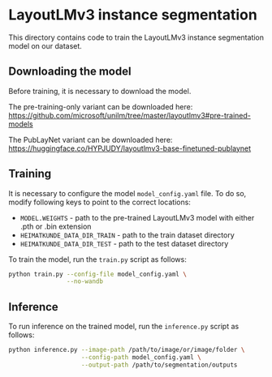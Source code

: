 # LayoutLMv3 instance segmentation

This directory contains code to train the LayoutLMv3 instance segmentation model on
our dataset.

## Downloading the model

Before training, it is necessary to download the model.

The pre-training-only variant can be downloaded here: https://github.com/microsoft/unilm/tree/master/layoutlmv3#pre-trained-models

The PubLayNet variant can be downloaded here: https://huggingface.co/HYPJUDY/layoutlmv3-base-finetuned-publaynet

## Training

It is necessary to configure the model `model_config.yaml` file. To do so,
modify following keys to point to the correct locations:

- `MODEL.WEIGHTS` - path to the pre-trained LayoutLMv3 model with either .pth or .bin extension
- `HEIMATKUNDE_DATA_DIR_TRAIN` - path to the train dataset directory
- `HEIMATKUNDE_DATA_DIR_TEST` - path to the test dataset directory

To train the model, run the `train.py` script as follows:

```zsh
python train.py --config-file model_config.yaml \
                --no-wandb
```

## Inference

To run inference on the trained model, run the `inference.py` script as follows:

```zsh
python inference.py --image-path /path/to/image/or/image/folder \
                    --config-path model_config.yaml \
                    --output-path /path/to/segmentation/outputs
```
